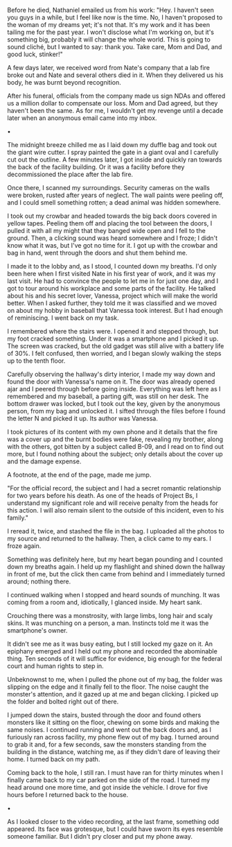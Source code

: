 Before he died, Nathaniel emailed us from his work: "Hey. I haven't seen you guys in a while, but I feel like now is the time. No, I haven't proposed to the woman of my dreams yet; it's not that. It's my work and it has been tailing me for the past year. I won't disclose what I'm working on, but it's something big, probably it will change the whole world. This is going to sound cliché, but I wanted to say: thank you. Take care, Mom and Dad, and good luck, stinker!"

A few days later, we received word from Nate's company that a lab fire broke out and Nate and several others died in it. When they delivered us his body, he was burnt beyond recognition.

After his funeral, officials from the company made us sign NDAs and offered us a million dollar to compensate our loss. Mom and Dad agreed, but they haven't been the same. As for me, I wouldn't get my revenge until a decade later when an anonymous email came into my inbox.

•

The midnight breeze chilled me as I laid down my duffle bag and took out the giant wire cutter. I spray painted the gate in a giant oval and I carefully cut out the outline. A few minutes later, I got inside and quickly ran towards the back of the facility building. Or it was a facility before they decommissioned the place after the lab fire. 

Once there, I scanned my surroundings. Security cameras on the walls were broken, rusted after years of neglect. The wall paints were peeling off, and I could smell something rotten; a dead animal was hidden somewhere.

I took out my crowbar and headed towards the big back doors covered in yellow tapes. Peeling them off and placing the tool between the doors, I pulled it with all my might that they banged wide open and I fell to the ground. Then, a clicking sound was heard somewhere and I froze; I didn't know what it was, but I've got no time for it. I got up with the crowbar and bag in hand, went through the doors and shut them behind me.

I made it to the lobby and, as I stood, I counted down my breaths. I'd only been here when I first visited Nate in his first year of work, and it was my last visit. He had to convince the people to let me in for just one day, and I got to tour around his workplace and some parts of the facility. He talked about his and his secret lover, Vanessa, project which will make the world better. When I asked further, they told me it was classified and we moved on about my hobby in baseball that Vanessa took interest. But I had enough of reminiscing. I went back on my task.

I remembered where the stairs were. I opened it and stepped through, but my foot cracked something. Under it was a smartphone and I picked it up. The screen was cracked, but the old gadget was still alive with a battery life of 30%. I felt confused, then worried, and I began slowly walking the steps up to the tenth floor.

Carefully observing the hallway's dirty interior, I made my way down and found the door with Vanessa's name on it. The door was already opened ajar and I peered through before going inside. Everything was left here as I remembered and my baseball, a parting gift, was still on her desk. The bottom drawer was locked, but I took out the key, given by the anonymous person, from my bag and unlocked it. I sifted through the files before I found the letter N and picked it up. Its author was Vanessa.

I took pictures of its content with my own phone and it details that the fire was a cover up and the burnt bodies were fake, revealing my brother, along with the others, got bitten by a subject called B-09, and I read on to find out more, but I found nothing about the subject; only details about the cover up and the damage expense. 

A footnote, at the end of the page, made me jump.

"For the official record, the subject and I had a secret romantic relationship for two years before his death. As one of the heads of Project Bs, I understand my significant role and will receive penalty from the heads for this action. I will also remain silent to the outside of this incident, even to his family." 

I reread it, twice, and stashed the file in the bag. I uploaded  all the photos to my source and returned to the hallway. Then, a click came to my ears. I froze again. 

Something was definitely here, but my heart began pounding and I counted down my breaths again. I held up my flashlight and shined down the hallway in front of me, but the click then came from behind and I immediately turned around; nothing there.

I continued walking when I stopped and heard sounds of munching. It was coming from a room and, idiotically, I glanced inside. My heart sank. 

Crouching there was a monstrosity, with large limbs, long hair and scaly skins. It was munching on a person, a man. Instincts told me it was the smartphone's owner.

It didn't see me as it was busy eating, but I still locked my gaze on it. An epiphany emerged and I held out my phone and recorded the abominable thing. Ten seconds of it will suffice for evidence, big enough for the federal court and human rights to step in.

Unbeknownst to me, when I pulled the phone out of my bag, the folder was slipping on the edge and it finally fell to the floor. The noise caught the monster's attention, and it gazed up at me and began clicking. I picked up the folder and bolted right out of there.

I jumped down the stairs, busted through the door and found others monsters like it sitting on the floor, chewing on some birds and making the same noises. I continued running and went out the back doors and, as I furiously ran across facility, my phone flew out of my bag. I turned around to grab it and, for a few seconds, saw the monsters standing from the building in the distance, watching me, as if they didn't dare of leaving their home. I turned back on my path. 

Coming back to the hole, I still ran. I must have ran for thirty minutes when I finally came back to my car parked on the side of the road. I turned my head around one more time, and got inside the vehicle. I drove for five hours before I returned back to the house.

•

As I looked closer to the video recording, at the last frame, something odd appeared. Its face was grotesque, but I could have sworn its eyes resemble someone familiar. But I didn't pry closer and put my phone away.